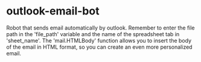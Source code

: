 # outlook-email-bot

Robot that sends email automatically by outlook.
Remember to enter the file path in the 'file_path' variable and the name of the spreadsheet tab in 'sheet_name'. The 'mail.HTMLBody' function allows you to insert the body of the email in HTML format, so you can create an even more personalized email.
